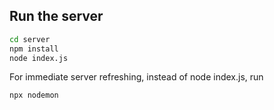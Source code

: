 ## Run the server
```bash
cd server
npm install
node index.js
```
For immediate server refreshing, instead of node index.js, run
```bash
npx nodemon
```